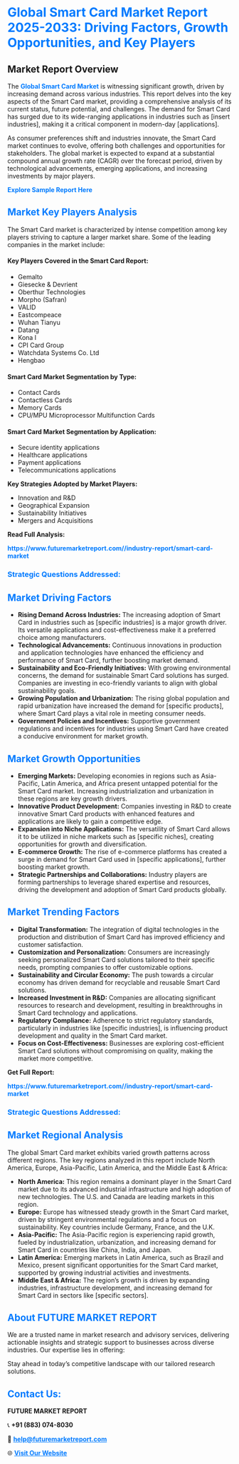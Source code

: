 <h1 style="color: #007BFF;">Global Smart Card Market Report 2025-2033: Driving Factors, Growth Opportunities, and Key Players</h1>

<section id="overview">
<h2>Market Report Overview</h2>
<p>The <a href="https://www.futuremarketreport.com//industry-report/smart-card-market" style="color: #007BFF; text-decoration: none;"><strong>Global Smart Card Market</strong></a> is witnessing significant growth, driven by increasing demand across various industries. This report delves into the key aspects of the Smart Card market, providing a comprehensive analysis of its current status, future potential, and challenges. The demand for Smart Card has surged due to its wide-ranging applications in industries such as [insert industries], making it a critical component in modern-day [applications].</p>
<p>As consumer preferences shift and industries innovate, the Smart Card market continues to evolve, offering both challenges and opportunities for stakeholders. The global market is expected to expand at a substantial compound annual growth rate (CAGR) over the forecast period, driven by technological advancements, emerging applications, and increasing investments by major players.</p>
</section>

<section id="overview">
<p><a href="https://www.futuremarketreport.com//request-sample/reportId=61037" style="color: #007BFF; text-decoration: none;"><strong>Explore Sample Report Here</strong></a></p>
</section>

<section id="key-players">
<h2 style="color: #007BFF;">Market Key Players Analysis</h2>
<p>The Smart Card market is characterized by intense competition among key players striving to capture a larger market share. Some of the leading companies in the market include:</p>
<h4>Key Players Covered in the Smart Card Report:</h4>
<ul><li>Gemalto</li><li>Giesecke &amp; Devrient</li><li>Oberthur Technologies</li><li>Morpho (Safran)</li><li>VALID</li><li>Eastcompeace</li><li>Wuhan Tianyu</li><li>Datang</li><li>Kona I</li><li>CPI Card Group</li><li>Watchdata Systems Co. Ltd</li><li>Hengbao</li></ul>
<h4>Smart Card Market Segmentation by Type:</h4>
<ul><li>Contact Cards</li><li>Contactless Cards</li><li>Memory Cards</li><li>CPU/MPU Microprocessor Multifunction Cards</li></ul>

<h4>Smart Card Market Segmentation by Application:</h4>
<ul><li>Secure identity applications</li><li>Healthcare applications</li><li>Payment applications</li><li>Telecommunications applications</li></ul>
<p><strong>Key Strategies Adopted by Market Players:</strong></p>
<ul>
<li>Innovation and R&D</li>
<li>Geographical Expansion</li>
<li>Sustainability Initiatives</li>
<li>Mergers and Acquisitions</li>
</ul>
</section>

<section>
<p><strong>Read Full Analysis: </strong></p><a href="https://www.futuremarketreport.com//industry-report/smart-card-market" style="color: #007BFF; text-decoration: none;"><strong>https://www.futuremarketreport.com//industry-report/smart-card-market</strong></a>
<h3 style="color: #007BFF;">Strategic Questions Addressed:</h3>
</section>

<section id="driving-factors">
<h2 style="color: #007BFF;">Market Driving Factors</h2>
<ul>
<li><strong>Rising Demand Across Industries:</strong> The increasing adoption of Smart Card in industries such as [specific industries] is a major growth driver. Its versatile applications and cost-effectiveness make it a preferred choice among manufacturers.</li>
<li><strong>Technological Advancements:</strong> Continuous innovations in production and application technologies have enhanced the efficiency and performance of Smart Card, further boosting market demand.</li>
<li><strong>Sustainability and Eco-Friendly Initiatives:</strong> With growing environmental concerns, the demand for sustainable Smart Card solutions has surged. Companies are investing in eco-friendly variants to align with global sustainability goals.</li>
<li><strong>Growing Population and Urbanization:</strong> The rising global population and rapid urbanization have increased the demand for [specific products], where Smart Card plays a vital role in meeting consumer needs.</li>
<li><strong>Government Policies and Incentives:</strong> Supportive government regulations and incentives for industries using Smart Card have created a conducive environment for market growth.</li>
</ul>
</section>

<section id="growth-opportunities">
<h2 style="color: #007BFF;">Market Growth Opportunities</h2>
<ul>
<li><strong>Emerging Markets:</strong> Developing economies in regions such as Asia-Pacific, Latin America, and Africa present untapped potential for the Smart Card market. Increasing industrialization and urbanization in these regions are key growth drivers.</li>
<li><strong>Innovative Product Development:</strong> Companies investing in R&D to create innovative Smart Card products with enhanced features and applications are likely to gain a competitive edge.</li>
<li><strong>Expansion into Niche Applications:</strong> The versatility of Smart Card allows it to be utilized in niche markets such as [specific niches], creating opportunities for growth and diversification.</li>
<li><strong>E-commerce Growth:</strong> The rise of e-commerce platforms has created a surge in demand for Smart Card used in [specific applications], further boosting market growth.</li>
<li><strong>Strategic Partnerships and Collaborations:</strong> Industry players are forming partnerships to leverage shared expertise and resources, driving the development and adoption of Smart Card products globally.</li>
</ul>
</section>

<section id="trending-factors">
<h2 style="color: #007BFF;">Market Trending Factors</h2>
<ul>
<li><strong>Digital Transformation:</strong> The integration of digital technologies in the production and distribution of Smart Card has improved efficiency and customer satisfaction.</li>
<li><strong>Customization and Personalization:</strong> Consumers are increasingly seeking personalized Smart Card solutions tailored to their specific needs, prompting companies to offer customizable options.</li>
<li><strong>Sustainability and Circular Economy:</strong> The push towards a circular economy has driven demand for recyclable and reusable Smart Card solutions.</li>
<li><strong>Increased Investment in R&D:</strong> Companies are allocating significant resources to research and development, resulting in breakthroughs in Smart Card technology and applications.</li>
<li><strong>Regulatory Compliance:</strong> Adherence to strict regulatory standards, particularly in industries like [specific industries], is influencing product development and quality in the Smart Card market.</li>
<li><strong>Focus on Cost-Effectiveness:</strong> Businesses are exploring cost-efficient Smart Card solutions without compromising on quality, making the market more competitive.</li>
</ul>
</section>

<section>
<p><strong>Get Full Report: </strong></p><a href="https://www.futuremarketreport.com//industry-report/smart-card-market" style="color: #007BFF; text-decoration: none;"><strong>https://www.futuremarketreport.com//industry-report/smart-card-market</strong></a>
<h3 style="color: #007BFF;">Strategic Questions Addressed:</h3>
</section>


<section id="regional-analysis">
<h2 style="color: #007BFF;">Market Regional Analysis</h2>
<p>The global Smart Card market exhibits varied growth patterns across different regions. The key regions analyzed in this report include North America, Europe, Asia-Pacific, Latin America, and the Middle East & Africa:</p>
<ul>
<li><strong>North America:</strong> This region remains a dominant player in the Smart Card market due to its advanced industrial infrastructure and high adoption of new technologies. The U.S. and Canada are leading markets in this region.</li>
<li><strong>Europe:</strong> Europe has witnessed steady growth in the Smart Card market, driven by stringent environmental regulations and a focus on sustainability. Key countries include Germany, France, and the U.K.</li>
<li><strong>Asia-Pacific:</strong> The Asia-Pacific region is experiencing rapid growth, fueled by industrialization, urbanization, and increasing demand for Smart Card in countries like China, India, and Japan.</li>
<li><strong>Latin America:</strong> Emerging markets in Latin America, such as Brazil and Mexico, present significant opportunities for the Smart Card market, supported by growing industrial activities and investments.</li>
<li><strong>Middle East & Africa:</strong> The region’s growth is driven by expanding industries, infrastructure development, and increasing demand for Smart Card in sectors like [specific sectors].</li>
</ul>
</section>

<footer>
<h2 style="color: #007BFF;">About FUTURE MARKET REPORT</h2>
<p>We are a trusted name in market research and advisory services, delivering actionable insights and strategic support to businesses across diverse industries. Our expertise lies in offering:</p>

<p>Stay ahead in today’s competitive landscape with our tailored research solutions.</p>

<h2 style="color: #007BFF;">Contact Us:</h2>
<p><strong>FUTURE MARKET REPORT</strong></p>
<p>📞 <strong>+91 (883) 074-8030</strong></p>
<p>📧 <strong><a href="mailto:help@futuremarketreport.com" style="color: #007BFF;">help@futuremarketreport.com</a></strong></p>
<p>🌐 <strong><a href="https://www.futuremarketreport.com/" style="color: #007BFF;">Visit Our Website</a></strong></p>
</footer>